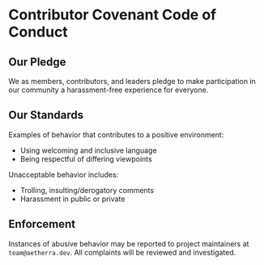# Contributor Covenant Code of Conduct

## Our Pledge
We as members, contributors, and leaders pledge to make participation in our community a harassment-free experience for everyone.

## Our Standards
Examples of behavior that contributes to a positive environment:
- Using welcoming and inclusive language
- Being respectful of differing viewpoints

Unacceptable behavior includes:
- Trolling, insulting/derogatory comments
- Harassment in public or private

## Enforcement
Instances of abusive behavior may be reported to project maintainers at `team@aetherra.dev`. All complaints will be reviewed and investigated.
